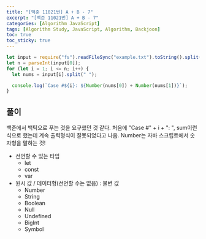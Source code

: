 ```yaml
---
title: "[백준 11021번] A + B - 7"
excerpt: "[백준 11021번] A + B - 7"
categories: [Algorithm JavaScript]
tags: [Algorithm Study, JavaScript, Algorithm, Backjoon]
toc: true
toc_sticky: true
---
```


```javascript
let input = require("fs").readFileSync("example.txt").toString().split("\n");
let n = parseInt(input[0]);
for (let i = 1; i <= n; i++) {
  let nums = input[i].split(" ");

  console.log(`Case #${i}: ${Number(nums[0]) + Number(nums[1])}`);
}
```

## 풀이

백준에서 백틱으로 푸는 것을 요구했던 것 같다. 처음에 "Case #" + i + ": ", sum이런 식으로 했는데 계속 출력형식이 잘못되었다고 나옴. Number는 자바 스크립트에서 숫자형을 말하는 것!

- 선언할 수 있는 타입
  - let
  - const
  - var
- 원시 값 / 데이터형(선언할 수는 없음) : 불변 값
  - Number
  - String
  - Boolean
  - Null
  - Undefined
  - BigInt
  - Symbol
